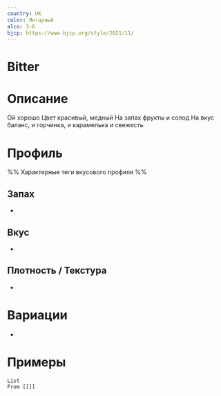 ```yaml
---
country: UK
color: Янтарный
alco: 3-6
bjcp: https://www.bjcp.org/style/2021/11/
---
```



# Bitter

# Описание 

Ой хорошо
Цвет красивый, медный
На запах фрукты и солод
На вкус баланс, и горчинка, и карамелька и свежесть

# Профиль

%% Характерные теги вкусового профиля  %%

## Запах

- 

## Вкус

-  

## Плотность / Текстура 

- 


# Вариации

- 

# Примеры

```dataview
List 
From [[]] 

```

